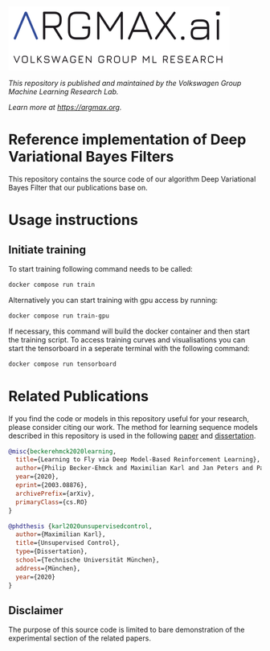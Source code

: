 ![argmax.ai](argmaxlogo.png)

*This repository is published and maintained by the Volkswagen Group Machine Learning Research Lab.*

*Learn more at https://argmax.org.*


# Reference implementation of Deep Variational Bayes Filters

This repository contains the source code of our algorithm Deep Variational Bayes Filter that our publications base on.

# Usage instructions


## Initiate training

To start training following command needs to be called:

```bash
docker compose run train
```

Alternatively you can start training with gpu access by running:

```bash
docker compose run train-gpu
```

If necessary, this command will build the docker container and then start the training script.
To access training curves and visualisations you can start the tensorboard in a seperate terminal with the following command:

```bash
docker compose run tensorboard
```

# Related Publications

If you find the code or models in this repository useful for your research, please consider citing our work.
The method for learning sequence models described in this repository is used in the following [paper](https://arxiv.org/abs/2003.08876) and [dissertation](http://mediatum.ub.tum.de/1484075).

```BibTeX
@misc{beckerehmck2020learning,
  title={Learning to Fly via Deep Model-Based Reinforcement Learning}, 
  author={Philip Becker-Ehmck and Maximilian Karl and Jan Peters and Patrick van der Smagt},
  year={2020},
  eprint={2003.08876},
  archivePrefix={arXiv},
  primaryClass={cs.RO}
}
```

```BibTeX
@phdthesis {karl2020unsupervisedcontrol,
  author={Maximilian Karl},
  title={Unsupervised Control},
  type={Dissertation},
  school={Technische Universität München},
  address={München},
  year={2020}
}
```


## Disclaimer

The purpose of this source code is limited to bare demonstration of the experimental section of the related papers.
